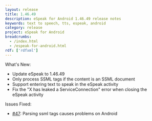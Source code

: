 ```yaml
---
layout: release
title: 1.46.49
description: eSpeak for Android 1.46.49 release notes
keywords: text to speech, tts, espeak, android
category: release
project: eSpeak for Android
breadcrumbs:
  - /index.html
  - /espeak-for-android.html
rdf: ['rdfxml']
---
```


What's New:

*  Update eSpeak to 1.46.49
*  Only process SSML tags if the content is an SSML document
*  Support entering text to speak in the eSpeak activity
*  Fix the "X has leaked a ServiceConnection" error when closing the eSpeak activity

Issues Fixed:

*  [#47](https://github.com/rhdunn/espeak/issues/47): Parsing ssml tags causes problems on Android
